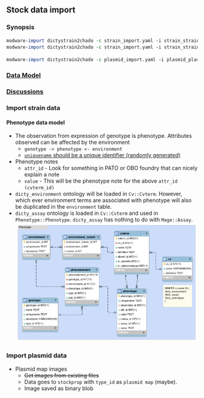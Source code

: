 ## Stock data import

### Synopsis

```perl
modware-import dictystrain2chado -c strain_import.yaml -i strain_strain.txt 
modware-import dictystrain2chado -c strain_import.yaml -i strain_strain.txt --prune --mock_pubs 

modware-import dictystrain2chado -c plasmid_import.yaml -i plasmid_plasmid.txt 
```

### [Data Model](https://github.com/dictyBase/Migration-Docs/blob/master/stock-data-migration/import.md)
### [Discussions](https://github.com/dictyBase/Migration-Docs/blob/master/stock-data-migration/discussions.md)

### Import strain data
####  Phenotype data model
   * The observation from expression of genotype is phenotype. Attributes observed can be affected by the environment
      * `genotype -> phenotype <- environment`
	  * [`uniquename` should be a unique identifier (randomly generated)](https://github.com/dictyBase/Modware-Loader/issues/80)
   * Phenotype notes 
      * `attr_id` - Look for something in PATO or OBO foundry that can nicely explain a note
	  * `value` - This will be the phenotype note for the above `attr_id (cvterm_id)`
   * `dicty_environment` ontology will be loaded in `Cv::Cvterm`. However, which ever environment terms are associated with phenotype will also be duplicated in the `environment` table.
   * `dicty_assay` ontology is loaded in `Cv::Cvterm` and used in `Phenotype::Phenotype`. `dicty_assay` has nothing to do with `Mage::Assay`.  
   ![Dicty Phenotype Data Model](stock-data-migration/images/dicty_phenotype.png)

### Import plasmid data

* Plasmid map images
   * ~~Get images from existing files~~
   * Data goes to `stockprop` with `type_id` as `plasmid map` (maybe).
   * Image saved as binary blob
